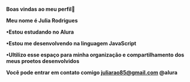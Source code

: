 <b>Boas vindas ao meu perfil🤍<b>

Meu nome é Julia Rodrigues

•Estou estudando no Alura <p>
•Estou me desenvolvendo na linguagem JavaScript <p>
•Ultilizo esse espaço para minha organização e compartilhamento dos meus proetos desenvolvidos <p>

<b> Você pode entrar em contato comigo <b>
juliarao85@gmail.com
@alura
